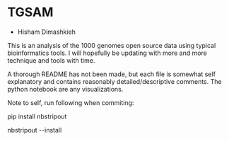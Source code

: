 # TGSAM
- Hisham Dimashkieh

This is an analysis of the 1000 genomes open source data using typical bioinformatics tools. I will hopefully be updating with more and more technique and tools with time.

A thorough README has not been made, but each file is somewhat self explanatory and contains reasonably detailed/descriptive comments. The python notebook are any visualizations.

Note to self, run following when commiting:

pip install nbstripout

nbstripout --install
